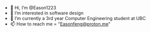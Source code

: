 - 👋 Hi, I’m @Eason1223
- 👀 I’m interested in software design
- 🌱 I’m currently a 3rd year Computer Engineering student at UBC
- 📫 How to reach me = "Easonfeng@proton.me"

<!---
Eason1223/Eason1223 is a ✨ special ✨ repository because its `README.md` (this file) appears on your GitHub profile.
You can click the Preview link to take a look at your changes.
--->
